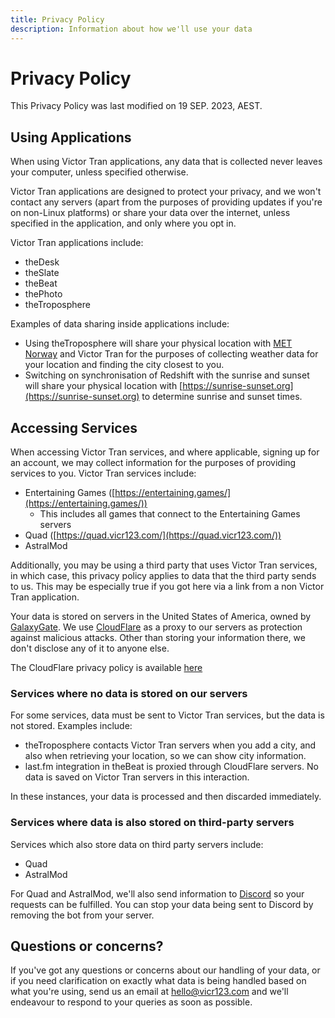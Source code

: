 ```yaml
---
title: Privacy Policy
description: Information about how we'll use your data
---
```


# Privacy Policy

This Privacy Policy was last modified on 19 SEP. 2023, AEST.

## Using Applications

When using Victor Tran applications, any data that is collected never leaves your computer, unless specified otherwise.

Victor Tran applications are designed to protect your privacy, and we won't contact any servers (apart from the purposes of providing updates if you're on non-Linux platforms) or share your data over the internet, unless specified in the application, and only where you opt in.

Victor Tran applications include:
- theDesk
- theSlate
- theBeat
- thePhoto
- theTroposphere

Examples of data sharing inside applications include:
- Using theTroposphere will share your physical location with [MET Norway](https://met.no/en) and Victor Tran for the purposes of collecting weather data for your location and finding the city closest to you.
- Switching on synchronisation of Redshift with the sunrise and sunset will share your physical location with [https://sunrise-sunset.org](https://sunrise-sunset.org) to determine sunrise and sunset times.

## Accessing Services

When accessing Victor Tran services, and where applicable, signing up for an account, we may collect information for the purposes of providing services to you. Victor Tran services include:

- Entertaining Games ([https://entertaining.games/](https://entertaining.games/))
  - This includes all games that connect to the Entertaining Games servers
- Quad ([https://quad.vicr123.com/](https://quad.vicr123.com/))
- AstralMod

Additionally, you may be using a third party that uses Victor Tran services, in which case, this privacy policy applies to data that the third party sends to us. This may be especially true if you got here via a link from a non Victor Tran application.

Your data is stored on servers in the United States of America, owned by [GalaxyGate](https://galaxygate.net/). We use [CloudFlare](https://cloudflare.com/) as a proxy to our servers as protection against malicious attacks. Other than storing your information there, we don't disclose any of it to anyone else.

The CloudFlare privacy policy is available [here](https://www.cloudflare.com/privacypolicy/)

### Services where no data is stored on our servers

For some services, data must be sent to Victor Tran services, but the data is not stored. Examples include:

- theTroposphere contacts Victor Tran servers when you add a city, and also when retrieving your location, so we can show city information.
- last.fm integration in theBeat is proxied through CloudFlare servers. No data is saved on Victor Tran servers in this interaction.

In these instances, your data is processed and then discarded immediately.

### Services where data is also stored on third-party servers

Services which also store data on third party servers include:
- Quad
- AstralMod

For Quad and AstralMod, we'll also send information to [Discord](https://discordapp.com/) so your requests can be fulfilled. You can stop your data being sent to Discord by removing the bot from your server.

## Questions or concerns?

If you've got any questions or concerns about our handling of your data, or if you need clarification on exactly what data is being handled based on what you're using, send us an email at [hello@vicr123.com](mailto:hello@vicr123.com) and we'll endeavour to respond to your queries as soon as possible.

